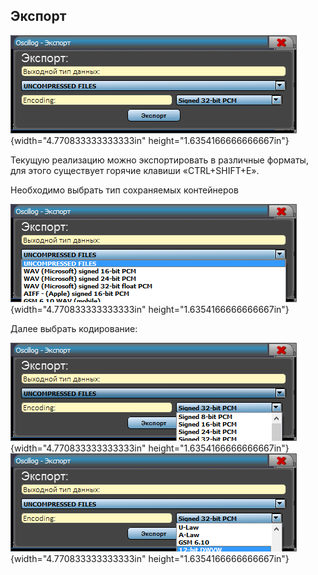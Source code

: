 ## **Экспорт**

![](media/images_convert/image1.png){width="4.770833333333333in"
height="1.6354166666666667in"}

Текущую реализацию можно экспортировать в различные форматы, для этого
существует горячие клавиши «CTRL+SHIFT+E».

Необходимо выбрать тип сохраняемых контейнеров

![](media/images_convert/image2.png){width="4.770833333333333in"
height="1.6354166666666667in"}

Далее выбрать кодирование:

![](media/images_convert/image3.png){width="4.770833333333333in"
height="1.6354166666666667in"}![](media/images_convert/image4.png){width="4.770833333333333in"
height="1.6354166666666667in"}
